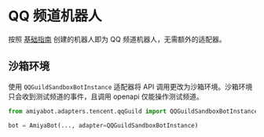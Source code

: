 # QQ 频道机器人

按照 [基础指南](/develop/basic/index.md) 创建的机器人即为 QQ 频道机器人，无需额外的适配器。

## 沙箱环境

使用 `QQGuildSandboxBotInstance` 适配器将 API 调用更改为沙箱环境。沙箱环境只会收到测试频道的事件，且调用 openapi 仅能操作测试频道。

```python
from amiyabot.adapters.tencent.qqGuild import QQGuildSandboxBotInstance

bot = AmiyaBot(..., adapter=QQGuildSandboxBotInstance)
```
